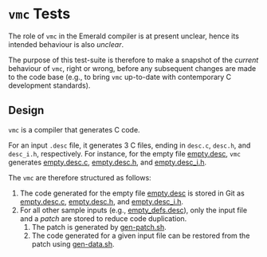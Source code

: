 # `vmc` Tests

The role of `vmc` in the Emerald compiler is at present unclear, hence
its intended behaviour is also _unclear_.

The purpose of this test-suite is therefore to make a snapshot of the
_current_ behaviour of `vmc`, right or wrong, before any subsequent
changes are made to the code base (e.g., to bring `vmc` up-to-date
with contemporary C development standards).

## Design

`vmc` is a compiler that generates C code.

For an input `.desc` file, it generates 3 C files, ending in `desc.c`,
`desc.h`, and `desc_i.h`, respectively. For instance, for the empty
file [empty.desc](data/empty.desc), `vmc` generates
[empty.desc.c](data/empty.desc.c), [empty.desc.h](data/empty.desc.h),
and [empty.desc_i.h](data/empty.desc_i.h).

The `vmc` are therefore structured as follows:

1. The code generated for the empty file [empty.desc](data/empty.desc)
   is stored in Git as [empty.desc.c](data/empty.desc.c),
   [empty.desc.h](data/empty.desc.h), and
   [empty.desc_i.h](data/empty.desc_i.h).
2. For all other sample inputs (e.g.,
   [empty_defs.desc](data/empty_defs.desc)), only the input file and
   a _patch_ are stored to reduce code duplication.
   1. The patch is generated by [gen-patch.sh](gen-patch.sh).
   2. The code generated for a given input file can be restored from
      the patch using [gen-data.sh](gen-data.sh).
